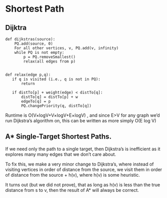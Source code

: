 # Shortest Path

## Dijktra

```
def dijkstras(source):
    PQ.add(source, 0)
    For all other vertices, v, PQ.add(v, infinity)
    while PQ is not empty:
        p = PQ.removeSmallest()
        relax(all edges from p)


def relax(edge p,q):
   if q is visited (i.e., q is not in PQ):
       return

   if distTo[p] + weight(edge) < distTo[q]:
       distTo[q] = distTo[p] + w
       edgeTo[q] = p
       PQ.changePriority(q, distTo[q])
```

Runtime is O(V×logV+V×logV+E×logV)
, and since E>V
for any graph we’d run Dijkstra’s algorithm on, this can be written as more simply O(E log V)

## A* Single-Target Shortest Paths. 

If we need only the path to a single target, then Dijkstra’s is inefficient as it explores many many edges that we don’t care about.

To fix this, we make a very minor change to Dijkstra’s, where instead of visiting vertices in order of distance from the source, we visit them in order of distance from the source + h(v), where h(v) is some heuristic.

It turns out (but we did not prove), that as long as h(v) is less than the true distance from s to v, then the result of A* will always be correct.